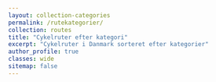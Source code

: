 ```yaml
---
layout: collection-categories
permalink: /rutekategorier/
collection: routes
title: "Cykelruter efter kategori"
excerpt: "Cykelruter i Danmark sorteret efter kategorier"
author_profile: true
classes: wide
sitemap: false
---
```

